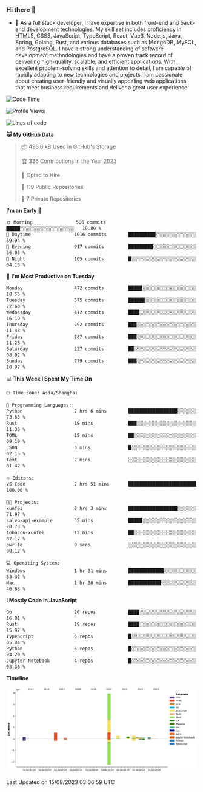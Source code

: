 ### Hi there 👋

- 🌱 As a full stack developer, I have expertise in both front-end and back-end development technologies. My skill set includes proficiency in HTML5, CSS3, JavaScript, TypeScript, React, Vue3, Node.js, Java, Spring, Golang, Rust, and various databases such as MongoDB, MySQL, and PostgreSQL. I have a strong understanding of software development methodologies and have a proven track record of delivering high-quality, scalable, and efficient applications. With excellent problem-solving skills and attention to detail, I am capable of rapidly adapting to new technologies and projects. I am passionate about creating user-friendly and visually appealing web applications that meet business requirements and deliver a great user experience.

<!--START_SECTION:waka-->
![Code Time](http://img.shields.io/badge/Code%20Time-1%2C083%20hrs%209%20mins-blue)

![Profile Views](http://img.shields.io/badge/Profile%20Views-0-blue)

![Lines of code](https://img.shields.io/badge/From%20Hello%20World%20I%27ve%20Written-6.0%20million%20lines%20of%20code-blue)

**🐱 My GitHub Data** 

> 📦 496.6 kB Used in GitHub's Storage 
 > 
> 🏆 336 Contributions in the Year 2023
 > 
> 💼 Opted to Hire
 > 
> 📜 119 Public Repositories 
 > 
> 🔑 7 Private Repositories 
 > 
**I'm an Early 🐤** 

```text
🌞 Morning                506 commits         █████░░░░░░░░░░░░░░░░░░░░   19.89 % 
🌆 Daytime                1016 commits        ██████████░░░░░░░░░░░░░░░   39.94 % 
🌃 Evening                917 commits         █████████░░░░░░░░░░░░░░░░   36.05 % 
🌙 Night                  105 commits         █░░░░░░░░░░░░░░░░░░░░░░░░   04.13 % 
```
📅 **I'm Most Productive on Tuesday** 

```text
Monday                   472 commits         █████░░░░░░░░░░░░░░░░░░░░   18.55 % 
Tuesday                  575 commits         ██████░░░░░░░░░░░░░░░░░░░   22.60 % 
Wednesday                412 commits         ████░░░░░░░░░░░░░░░░░░░░░   16.19 % 
Thursday                 292 commits         ███░░░░░░░░░░░░░░░░░░░░░░   11.48 % 
Friday                   287 commits         ███░░░░░░░░░░░░░░░░░░░░░░   11.28 % 
Saturday                 227 commits         ██░░░░░░░░░░░░░░░░░░░░░░░   08.92 % 
Sunday                   279 commits         ███░░░░░░░░░░░░░░░░░░░░░░   10.97 % 
```


📊 **This Week I Spent My Time On** 

```text
🕑︎ Time Zone: Asia/Shanghai

💬 Programming Languages: 
Python                   2 hrs 6 mins        ██████████████████░░░░░░░   73.63 % 
Rust                     19 mins             ███░░░░░░░░░░░░░░░░░░░░░░   11.36 % 
TOML                     15 mins             ██░░░░░░░░░░░░░░░░░░░░░░░   09.19 % 
JSON                     3 mins              █░░░░░░░░░░░░░░░░░░░░░░░░   02.15 % 
Text                     2 mins              ░░░░░░░░░░░░░░░░░░░░░░░░░   01.42 % 

🔥 Editors: 
VS Code                  2 hrs 51 mins       █████████████████████████   100.00 % 

🐱‍💻 Projects: 
xunfei                   2 hrs 3 mins        ██████████████████░░░░░░░   71.97 % 
salvo-api-example        35 mins             █████░░░░░░░░░░░░░░░░░░░░   20.73 % 
tobacco-xunfei           12 mins             ██░░░░░░░░░░░░░░░░░░░░░░░   07.17 % 
pwr-fe                   0 secs              ░░░░░░░░░░░░░░░░░░░░░░░░░   00.12 % 

💻 Operating System: 
Windows                  1 hr 31 mins        █████████████░░░░░░░░░░░░   53.32 % 
Mac                      1 hr 20 mins        ████████████░░░░░░░░░░░░░   46.68 % 
```

**I Mostly Code in JavaScript** 

```text
Go                       20 repos            ████░░░░░░░░░░░░░░░░░░░░░   16.81 % 
Rust                     19 repos            ████░░░░░░░░░░░░░░░░░░░░░   15.97 % 
TypeScript               6 repos             █░░░░░░░░░░░░░░░░░░░░░░░░   05.04 % 
Python                   5 repos             █░░░░░░░░░░░░░░░░░░░░░░░░   04.20 % 
Jupyter Notebook         4 repos             █░░░░░░░░░░░░░░░░░░░░░░░░   03.36 % 
```



**Timeline**

![Lines of Code chart](https://raw.githubusercontent.com/elton/elton/main/assets/bar_graph.png)


 Last Updated on 15/08/2023 03:06:59 UTC
<!--END_SECTION:waka-->

<!--
**elton/elton** is a ✨ _special_ ✨ repository because its `README.md` (this file) appears on your GitHub profile.

Here are some ideas to get you started:

- 🔭 I’m currently working on ...
- 🌱 I’m currently learning ...
- 👯 I’m looking to collaborate on ...
- 🤔 I’m looking for help with ...
- 💬 Ask me about ...
- 📫 How to reach me: ...
- 😄 Pronouns: ...
- ⚡ Fun fact: ...
-->

